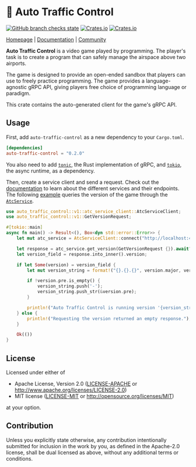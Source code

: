 # 🛬 Auto Traffic Control

[![GitHub branch checks state](https://img.shields.io/github/checks-status/jdno/auto-traffic-control/main)](https://github.com/jdno/auto-traffic-control/actions)
[![Crates.io](https://img.shields.io/crates/v/auto-traffic-control)](https://crates.io/crates/auto-traffic-control)
[![Crates.io](https://img.shields.io/crates/l/auto-traffic-control)](https://crates.io/crates/auto-traffic-control)

[Homepage](https://auto-traffic-control.com) |
[Documentation](https://auto-traffic-control.com/docs) |
[Community](https://github.com/jdno/auto-traffic-control/discussions)

**Auto Traffic Control** is a video game played by programming. The player's
task is to create a program that can safely manage the airspace above two
airports.

The game is designed to provide an open-ended sandbox that players can use to
freely practice programming. The game provides a language-agnostic gRPC API,
giving players free choice of programming language or paradigm.

This crate contains the auto-generated client for the game's gRPC API.

## Usage

First, add `auto-traffic-control` as a new dependency to your `Cargo.toml`.

```toml
[dependencies]
auto-traffic-control = "0.2.0"
```

You also need to add [`tonic`](https://crates.io/crates/tonic), the Rust
implementation of gRPC, and [`tokio`](https://crates.io/crates/tokio), the async
runtime, as a dependency.

Then, create a service client and send a request. Check out the
[documentation](https://auto-traffic-control.com) to learn about the different
services and their endpoints. The following [example](examples/get_version.rs)
queries the version of the game through the
[`AtcService`](https://auto-traffic-control.com/docs/api/Services/atc-service).

<!-- markdownlint-disable line-length -->

```rust
use auto_traffic_control::v1::atc_service_client::AtcServiceClient;
use auto_traffic_control::v1::GetVersionRequest;

#[tokio::main]
async fn main() -> Result<(), Box<dyn std::error::Error>> {
    let mut atc_service = AtcServiceClient::connect("http://localhost:4747").await?;

    let response = atc_service.get_version(GetVersionRequest {}).await?;
    let version_field = response.into_inner().version;

    if let Some(version) = version_field {
        let mut version_string = format!("{}.{}.{}", version.major, version.minor, version.patch);

        if !version.pre.is_empty() {
            version_string.push('-');
            version_string.push_str(&version.pre);
        }

        println!("Auto Traffic Control is running version '{version_string}'");
    } else {
        println!("Requesting the version returned an empty response.");
    }

    Ok(())
}
```

<!-- markdownlint-enable line-length -->

## License

Licensed under either of

- Apache License, Version 2.0 ([LICENSE-APACHE](LICENSE-APACHE) or <http://www.apache.org/licenses/LICENSE-2.0>)
- MIT license ([LICENSE-MIT](LICENSE-MIT) or <http://opensource.org/licenses/MIT>)

at your option.

## Contribution

Unless you explicitly state otherwise, any contribution intentionally submitted
for inclusion in the work by you, as defined in the Apache-2.0 license, shall be
dual licensed as above, without any additional terms or conditions.
